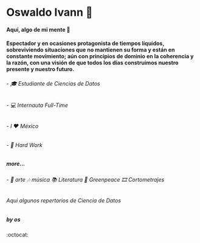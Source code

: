 # Oswaldo Ivann 👋

#### Aquí, algo de mi mente  🦧                                         
      
#### Espectador y en ocasiones protagonista de tiempos líquidos, sobreviviendo situaciones que no mantienen su forma y están en constante movimiento; aún con principios de dominio en la coherencia y la razón, con una visión de que todos los días construimos nuestro presente y nuestro futuro. 


######  - 🎓  Estudiante de Ciencias de Datos    
######  - 💻  Internauta Full-Time                                                           
######  - I ❤ México
######  - 🤜 Hard Work

##### more...

######  - 🎨 arte 🎶 música 📚 Literatura 🌳 Greenpeace 🎞️ Cortometrajes
  
  ###### Aqui algunos repertorios de Ciencia de Datos 
  
##### by **os**
:octocat: 
  
